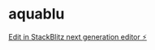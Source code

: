 # aquablu

[Edit in StackBlitz next generation editor ⚡️](https://stackblitz.com/~/github.com/Dexhub/aquablu)